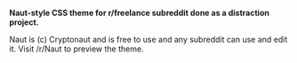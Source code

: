 <b>Naut-style CSS theme for r/freelance subreddit done as a distraction project.</b>

Naut is (c) Cryptonaut and is free to use and any subreddit can use and edit it. 
Visit /r/Naut to preview the theme.
